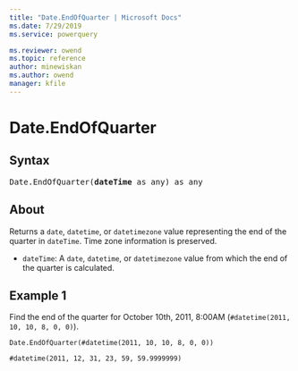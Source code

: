```yaml
---
title: "Date.EndOfQuarter | Microsoft Docs"
ms.date: 7/29/2019
ms.service: powerquery

ms.reviewer: owend
ms.topic: reference
author: minewiskan
ms.author: owend
manager: kfile
---
```

# Date.EndOfQuarter

## Syntax

<pre>
Date.EndOfQuarter(<b>dateTime</b> as any) as any 
</pre> 
  
## About  
Returns a `date`, `datetime`, or `datetimezone` value representing the end of the quarter in `dateTime`. Time zone information is preserved. <ul> <li><code>dateTime</code>: A <code>date</code>, <code>datetime</code>, or <code>datetimezone</code> value from which the end of the quarter is calculated.</li> </ul>

## Example 1
Find the end of the quarter for October 10th, 2011, 8:00AM (`#datetime(2011, 10, 10, 8, 0, 0)`).

```powerquery-m
Date.EndOfQuarter(#datetime(2011, 10, 10, 8, 0, 0))
```

`#datetime(2011, 12, 31, 23, 59, 59.9999999)`
